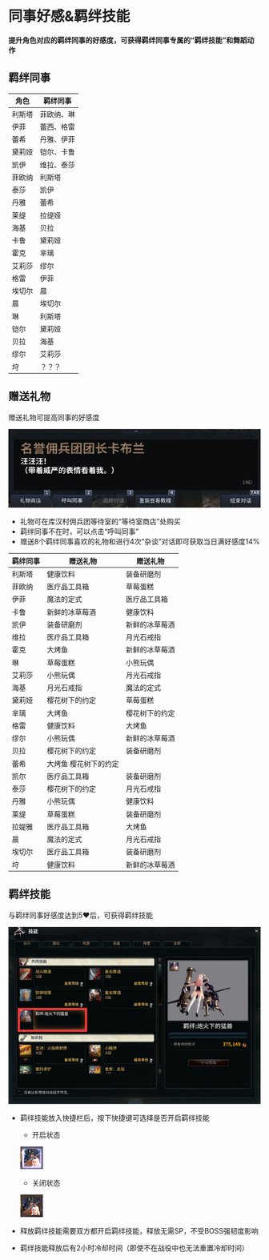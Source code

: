 # 同事好感&羁绊技能 <!-- {docsify-ignore-all} -->
**提升角色对应的羁绊同事的好感度，可获得羁绊同事专属的“羁绊技能”和舞蹈动作**


##  羁绊同事


| 角色  | 羁绊同事| 
| ----------- |----------- |
|利斯塔   | 菲欧纳、琳
|伊菲    |    蕾西、格雷
|蕾希   | 丹雅、伊菲
|黛莉娅  |铠尔、卡鲁
|凯伊| 维拉、泰莎
|菲欧纳   |  利斯塔
|泰莎 |凯伊
|丹雅  |  蕾希
|莱缇 |拉缇娅
|海基 |贝拉
|卡鲁 |黛莉娅
|霍克| 芈璃
|艾莉莎 |缪尔
|格雷 |伊菲
|埃切尔 | 晨
|晨 |埃切尔
|琳 |利斯塔
|铠尔   | 黛莉娅
|贝拉 |海基
|缪尔 |艾莉莎
|垨 |？？？





##  赠送礼物
赠送礼物可提高同事的好感度

![Alt text](image-1.png ':size=50%')
-   礼物可在库汉村佣兵团等待室的“等待室商店”处购买
-   羁绊同事不在时，可以点击“呼叫同事”
-   赠送8个羁绊同事喜欢的礼物和进行4次“杂谈”对话即可获取当日满好感度14%

| 羁绊同事  | 赠送礼物 | 赠送礼物
| --------| ----------- |----------- |
|利斯塔 |健康饮料| 装备研磨剂|
|菲欧纳 |医疗品工具箱|草莓蛋糕
|伊菲|魔法的定式|医疗品工具箱
|卡鲁|新鲜的冰草莓酒|健康饮料
|凯伊|装备研磨剂|新鲜的冰草莓酒
|维拉  | 医疗品工具箱 |月光石戒指
|霍克   | 大烤鱼 | 新鲜的冰草莓酒
|琳 |草莓蛋糕 |小熊玩偶
|艾莉莎 |小熊玩偶 |月光石戒指
|海基   | 月光石戒指  |魔法的定式
|黛莉娅  |樱花树下的约定 |草莓蛋糕
|芈璃   | 大烤鱼 |樱花树下的约定
|格雷   | 健康饮料 |大烤鱼
|缪尔   | 小熊玩偶| 新鲜的冰草莓酒
|贝拉   | 樱花树下的约定| 装备研磨剂
|蕾希   | 大烤鱼 樱花树下的约定
|凯尔   | 医疗品工具箱  |  装备研磨剂
|泰莎   | 樱花树下的约定 | 月光石戒指
|丹雅   | 小熊玩偶| 健康饮料
|莱缇   |    草莓蛋糕  |   装备研磨剂
|拉媞雅  |医疗品工具箱   |  大烤鱼
|晨  |魔法的定式 | 月光石戒指
|埃切尔 | 医疗品工具箱  |  装备研磨剂
|垨 | 健康饮料  |  新鲜的冰草莓酒


## 羁绊技能
与羁绊同事好感度达到5♥后，可获得羁绊技能

![Alt text](image-3.png ':size=50%')

-   羁绊技能放入快捷栏后，按下快捷键可选择是否开启羁绊技能
    -   开启状态

    ![Alt text](image.png)

    -   关闭状态

    ![Alt text](image-2.png)
-   释放羁绊技能需要双方都开启羁绊技能，释放无需SP，不受BOSS强韧度影响
-   羁绊技能释放后有2小时冷却时间（即使不在战役中也无法重置冷却时间）
